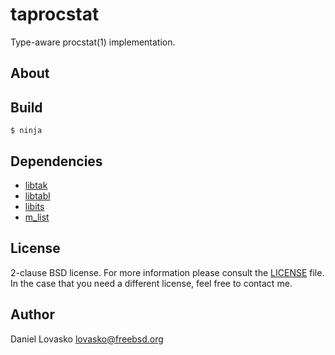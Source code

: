 # taprocstat
Type-aware procstat(1) implementation.

## About


## Build
```
$ ninja
```

## Dependencies
 * [libtak](https://github.com/lovasko/libtak)
 * [libtabl](https://github.com/lovasko/libtabl)
 * [libits](https://github.com/lovasko/libits)
 * [m_list](https://github.com/lovasko/m_list)

## License
2-clause BSD license. For more information please consult the
[LICENSE](LICENSE.md) file. In the case that you need a different license, feel
free to contact me.

## Author
Daniel Lovasko lovasko@freebsd.org
